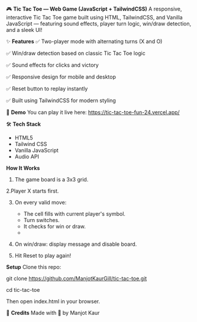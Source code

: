 🎮 **Tic Tac Toe — Web Game (JavaScript + TailwindCSS)**
A responsive, interactive Tic Tac Toe game built using HTML, TailwindCSS, and Vanilla JavaScript — featuring sound effects, player turn logic, win/draw detection, and a sleek UI!

✨ **Features**
✅ Two-player mode with alternating turns (X and O)

✅ Win/draw detection based on classic Tic Tac Toe logic

✅ Sound effects for clicks and victory

✅ Responsive design for mobile and desktop

✅ Reset button to replay instantly

✅ Built using TailwindCSS for modern styling

🚀 **Demo**
You can play it live here: https://tic-tac-toe-fun-24.vercel.app/

🛠 **Tech Stack**
- HTML5
- Tailwind CSS
- Vanilla JavaScript
- Audio API

**How It Works**
1. The game board is a 3x3 grid.
   
2.Player X starts first.

3. On every valid move:
   - The cell fills with current player's symbol.
   - Turn switches.
   - It checks for win or draw.
   - 
4. On win/draw: display message and disable board.
   
5. Hit Reset to play again!

**Setup**
Clone this repo:

git clone https://github.com/ManjotKaurGill/tic-tac-toe.git

cd tic-tac-toe

Then open index.html in your browser.

🎉 **Credits**
Made with 💙 by Manjot Kaur
